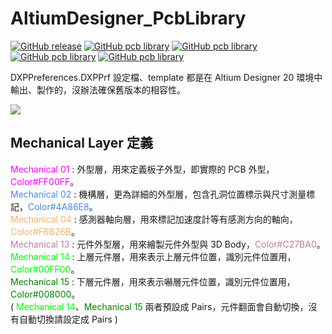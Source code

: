 AltiumDesigner_PcbLibrary
=========================
[![GitHub release](https://img.shields.io/github/release/KitSprout/AltiumDesigner_PcbLibrary.svg)](https://github.com/KitSprout/AltiumDesigner_PcbLibrary/releases)
[![GitHub pcb library](https://img.shields.io/badge/pcb%20library-%20v3.7-yellow.svg)](https://github.com/KitSprout/AltiumDesigner_PcbLibrary/releases/tag/v3.7)
[![GitHub pcb library](https://img.shields.io/badge/pcb%20library-%20v2.18-yellow.svg)](https://github.com/KitSprout/AltiumDesigner_PcbLibrary/releases/tag/v2.18)
[![GitHub pcb library](https://img.shields.io/badge/pcb%20library-%20v1.9-yellow.svg)](https://github.com/KitSprout/AltiumDesigner_PcbLibrary/releases/tag/v1.9)
[![GitHub pcb library](https://img.shields.io/badge/pcb%20library-%20v0.12-yellow.svg)](https://github.com/KitSprout/AltiumDesigner_PcbLibrary/releases/tag/v0.12)
  
DXPPreferences.DXPPrf 設定檔、template 都是在 Altium Designer 20 環境中輸出、製作的，沒辦法確保舊版本的相容性。  
  
<img src="https://lh6.googleusercontent.com/-Yn64tjOW7Vo/U-jG4QG0ZGI/AAAAAAAAKM8/2cyZLPPg3cU/s1600/Package.png" />
  
Mechanical Layer 定義
---------------------
<font color=#FF00FF>Mechanical 01</font> : 外型層，用來定義板子外型，即實際的 PCB 外型，<font color=#FF00FF>Color#FF00FF</font>。  
<font color=#4A86E8>Mechanical 02</font> : 機構層，更為詳細的外型層，包含孔洞位置標示與尺寸測量標記，<font color=#4A86E8>Color#4A86E8</font>。  
<font color=#F6B26B>Mechanical 04</font> : 感測器軸向層，用來標記加速度計等有感測方向的軸向，<font color=#F6B26B>Color#F6B26B</font>。  
<font color=#C27BA0>Mechanical 13</font> : 元件外型層，用來繪製元件外型與 3D Body，<font color=#C27BA0>Color#C27BA0</font>。  
<font color=#00FF00>Mechanical 14</font> : 上層元件層，用來表示上層元件位置，識別元件位置用，<font color=#00FF00>Color#00FF00</font>。  
<font color=#008000>Mechanical 15</font> : 下層元件層，用來表示嚇層元件位置，識別元件位置用，<font color=#008000>Color#008000</font>。  
( <font color=#00FF00>Mechanical 14</font>、<font color=#008000>Mechanical 15</font> 兩者預設成 Pairs，元件翻面會自動切換，沒有自動切換請設定成 Pairs )  

